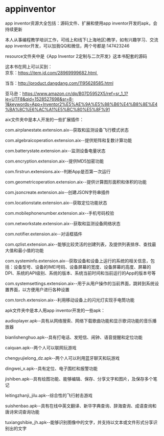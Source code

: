 # appinventor
app inventor资源大全包括：源码文件、扩展和使用app inventor开发的apk，会持续更新                                                                            

本人从事编程教学培训工作，可线上和线下(上海地区)教学，如有兴趣学习、交流app inventor开发，可以加我QQ和微信，两个号都是:147423246   

resource文件夹中是《App Inventor 2定制与二次开发》这本书配套的源码                                                                             

这本书在网上可以买到：                                                                                                                        
京东：https://item.jd.com/28969999682.html                                                                                                    

当当：http://product.dangdang.com/1195628585.html                                                                                             

亚马逊：https://www.amazon.cn/dp/B07D5952X5/ref=sr_1_1?ie=UTF8&qid=1528527698&sr=8-1&keywords=App+Inventor2%E5%AE%9A%E5%88%B6%E4%B8%8E%E4%BA%8C%E6%AC%A1%E5%BC%80%E5%8F%91

aix文件夹中是本人开发的一些扩展插件：


com.airplanestate.extension.aix--获取和监测设备飞行模式状态


com.algebraicoperation.extension.aix--提供矩阵和复数计算功能


com.batterystate.extension.aix--监测设备电量状态


com.encryption.extension.aix--提供MD5加密功能


com.firstrun.extensions.aix--判断App是否第一次运行


com.geometricoperation.extension.aix--提供计算图形面积和体积的功能


com.jsoncreate.extension.aix--创建JSON字符串插件


com.locationstate.extension.aix--获取定位功能状态


com.mobilephonenumber.extension.aix--手机号码校验


com.networkstate.extension.aix--获取和监测设备网络状态


com.notifier.extension.aix--对话框插件


com.qzlist.extension.aix--能够比较灵活的创建列表，及提供列表排序、查找最大值和最小值的功能


com.systeminfo.extension.aix--获取设备和设备上运行的系统的相关信息，包括：设备型号、设备的IMEI号码、设备屏幕的宽度、设备屏幕的高度、屏幕的DPI、系统的API级别、系统的版本、系统当前时间和当前运行的App的版本号等


com.systemsettings.extension.aix--用于从用户操作的当前界面，跳转到系统设置界面，以方便用户进行各种设置


com.torch.extension.aix--利用移动设备上的闪光灯实现手电筒功能



apk文件夹中是本人用app inventor开发的一些apk：


audioplayer.apk--具有从网络搜索、网络下载歌曲功能和显示歌词功能的音乐播放器


bianlishenghuo.apk--具有打电话、发短信、闹钟、语音提醒和定位功能


caiquan.apk--两个人可以联网玩游戏


chengyujielong_dz.apk--两个人可以利用蓝牙聊天和玩游戏


dingwei_x.apk--具有定位、电子围栏和报警功能


jishiben.apk--具有绘图功能、能够编辑、保存、分享文字和图片，及保存多个笔记


leitingzhanji_jilu.apk--综合性的飞行射击游戏


suishenbao.apk--具有在线中英文翻译、新华字典查询、辞海查询、成语查询和唐诗宋词查询功能

tuxiangshibie_jh.apk--能够识别图像中的文字，并支持以文本或文件形式分享识别出的文字


